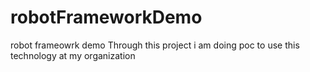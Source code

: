 # robotFrameworkDemo
robot frameowrk demo 
Through this project i am doing poc to use this technology at my organization
